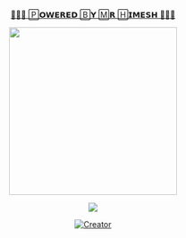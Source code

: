 <p align="center"> 
<u>👩‍🔬💙 🄿𝗢𝗪𝗘𝗥𝗘𝗗 🄱𝗬 🄼𝗥 🄷𝗜𝗠𝗘𝗦𝗛 💙👩‍🔬</u>
</p>
<p align="center">
<img src="https://telegra.ph/file/2714f0a298d6138263be0.jpg" width="300" height="300"/>
</p>
<p align="center">
  <a href="https://git.io/typing-svg"><img src="https://readme-typing-svg.demolab.com/?🄰𝗡𝗚𝗘𝗟=🅀𝗨𝗘𝗘𝗡+🄲𝗥𝗘𝗔𝗧𝗘+🄱𝗨𝗬+🄼𝗥 🄷𝗜𝗠𝗘𝗦𝗛&font=Fira%20Code&center=true&width=380&height=50"/></a>
</p>
<p align="center">
<a href="#"><img title="Creator" src="https://img.shields.io/badge/Creator-🄼𝗥,🄷𝗜𝗠𝗘𝗦𝗛-red.svg?style=for-the-badge&logo=github"></a>
</p>


